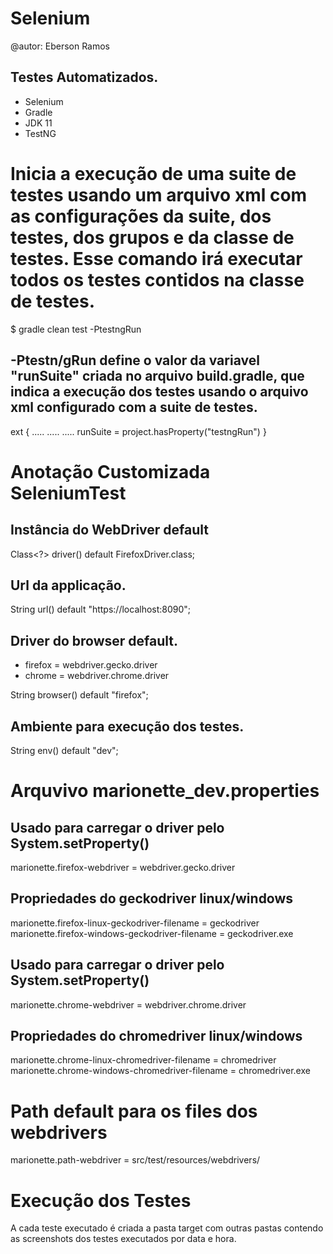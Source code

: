 # Selenium
@autor: Eberson Ramos
## Testes Automatizados. 
- Selenium
- Gradle
- JDK 11
- TestNG

# Inicia a execução de uma suite de testes usando um arquivo xml com as configurações da suite, dos testes, dos grupos e da classe de testes. Esse comando irá executar todos os testes contidos na classe de testes.
$ gradle clean test -PtestngRun

## -Ptestn/gRun define o valor da variavel "runSuite" criada no arquivo build.gradle, que indica a execução dos testes usando o arquivo xml configurado com a suite de testes.

ext {
 .....
 .....
 .....
 runSuite = project.hasProperty("testngRun")
}

# Anotação Customizada SeleniumTest

## Instância do WebDriver default
Class<?> driver() default FirefoxDriver.class;

## Url da applicação.
String url() default "https://localhost:8090";

## Driver do browser default.
<ul>
 <li>firefox = webdriver.gecko.driver</li>
 <li>chrome = webdriver.chrome.driver</li>
</ul>
String browser() default "firefox";

## Ambiente para execução dos testes.
String env() default "dev";

# Arquvivo marionette_dev.properties
## Usado para carregar o driver pelo System.setProperty()
marionette.firefox-webdriver = webdriver.gecko.driver

## Propriedades do geckodriver linux/windows
marionette.firefox-linux-geckodriver-filename = geckodriver
marionette.firefox-windows-geckodriver-filename = geckodriver.exe

## Usado para carregar o driver pelo System.setProperty()
marionette.chrome-webdriver  = webdriver.chrome.driver

## Propriedades do chromedriver linux/windows
marionette.chrome-linux-chromedriver-filename = chromedriver
marionette.chrome-windows-chromedriver-filename = chromedriver.exe

# Path default para os files dos webdrivers
marionette.path-webdriver = src/test/resources/webdrivers/

# Execução dos Testes
A cada teste executado é criada a pasta target com outras pastas contendo as screenshots dos testes executados por data
e hora.
